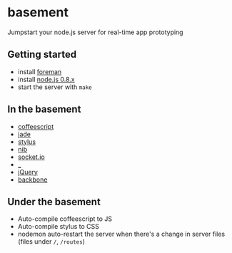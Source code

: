 # basement
Jumpstart your node.js server for real-time app prototyping

## Getting started
- install [foreman](https://github.com/ddollar/foreman)
- install [node.js 0.8.x](http://nodejs.org/)
- start the server with `make`

## In the basement
- [coffeescript](http://coffeescript.org/)
- [jade](http://jade-lang.com/)
- [stylus](http://learnboost.github.com/stylus/)
- [nib](http://github.com/visionmedia/nib/)
- [socket.io](http://socket.io/)
- [_](http://underscorejs.org/)
- [jQuery](http://jquery.com/)
- [backbone](http://backbonejs.org/)

## Under the basement
- Auto-compile coffeescript to JS
- Auto-compile stylus to CSS
- nodemon auto-restart the server when there's a change in server files (files under `/`, `/routes`)
